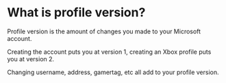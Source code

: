 # What is profile version?

Profile version is the amount of changes you made to your Microsoft account.

Creating the account puts you at version 1, creating an Xbox profile puts you at version 2.

Changing username, address, gamertag, etc all add to your profile version.
